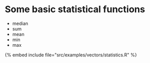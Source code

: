 # Some basic statistical functions

* median
* sum
* mean
* min
* max

{% embed include file="src/examples/vectors/statistics.R" %}


